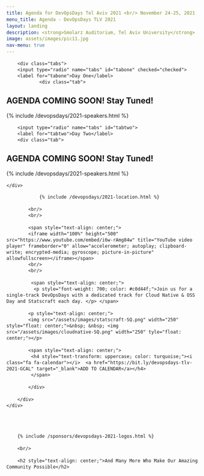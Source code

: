 ```yaml
---
title: Agenda for DevOpsDays Tel Aviv 2021 <br/> November 24-25, 2021
menu_title: Agenda - DevOpsDays TLV 2021
layout: landing
description: <strong>Smolarz Auditorium, Tel Aviv University</strong>
image: assets/images/pic11.jpg
nav-menu: true
---
```


<!-- Main -->
<div id="main">

<!-- One -->
<div class="inner">
    <div class="row 400%">
     <div class="12u">


        <div class="tabs">
        <input type="radio" name="tabs" id="tabone" checked="checked">
        <label for="tabone">Day One</label>
                <div class="tab">

<h2> AGENDA COMING SOON! Stay Tuned!</h2>

{% include /devopsdays/2021-speakers.html %}


<!-- DAY ONE TAB 

                <div class="box" style="background-color: #2a2f4a;">
                <div>08:30 AM - 09:30 AM IST </div>
                <div><h3>Breakfast Sponsored by <a href="https://coralogix.com" target="_blank">Coralogix</a> & Reuniting with Friends in the Hallway Track</h3>  </div>
    </div>

   <img src="/assets/images/devopsdays-SQ.png" alt="DEVOPSDAYS TEL AVIV" width="200" />
    <h3><span style="color: #8d82c4; text-transform: uppercase;">DEVOPSDAYS TEL AVIV - MAIN STAGE</span></h3>


<div class="box" style="background-color: #2a2f4a;" >

                        <div>09:30 AM - 09:50 AM IST </div>
                        <div><h3>Greetings & Welcome: Julia Shub, Master of Ceremonies<br/>
                       Opening Words Sponsored by <a href="https://cidersecurity.io" target="_blank">Cider Security</a> </h3>
                       </div>
</div>
    
    
<div class="box" style="background-color: #2a2f4a;">
	<div>09:50 AM - 10:30 AM IST</div>

    <img src="/assets/images/speakers/mark.png" alt="Mark Burgess" width="200" />
     <ul class="icons">
        <li><a href="https://twitter.com/markburgess_osl" target="_blank" class="icon fa-twitter"></a></li>
        <li><a href="https://www.linkedin.com/in/markburgessoslo/"  target="_blank" class="icon fa-linkedin"></a></li>
        <li><a href="https://github.com/markburgess" target="_blank" class="icon fa-github"></a></li>
        </ul>

	<details><summary><span style="text-transform: uppercase; color: turquoise; font-size: 22px; font-weight: 700;">Keynote</span><span style="text-transform: uppercase; color: white; font-size: 22px; font-weight: 700;">
	| Semantic spacetime and virtual motion - how the internet looks like quantum mechanics</span><span style="text-transform: uppercase; color: turquoise; font-size: 22px; font-weight: 700;">// Mark Burgess, PhD</span></summary>
    <span style="text-transform: uppercase;"> Technologist, Scientist & Author - Specializing in the Physics of Information Systems</span><br/>
    

    <div>
        <small>Physicist, technologist, advisor to public and private organizations globally---author, founder and original architect of <a href="http://cfengine.com/" target="_blank">CFEngine</a>, founder of <a href="http://chitek-i.org/" target="_blank">ChiTek-i</a>, and <a href="http://aljabr.io/" target="_blank">Aljabr</a>. International technology advisor, and public speaker. Contributor to the science and technology of distributed computer systems in today's Internet Infrastructure, especially through semantics of Configuration and <a href="http://markburgess.org/promises.html" target="_blank">Promise Theory</a>. Popularizer of science, and advocate for science's cultural importance in modern education, as well as part time composer.</p>
        <p>Previously Professor of Networks and Systems at Oslo (Metropolitan) University, teaching in Physics, Mathematics, Operating Systems, Network and System Administration, Networking Technologies, laboratory skills, Programming Languages, Computer Security and many seminar series on scientific methods for PhD students. I abandoned this position to work in the field. I assist in the editing of a number of scientific journals.</p></small>
        </div> 
    </details> 
   </div>  




<div class="box" style="background-color: black;">

	<div>10:30 AM - 10:40 AM IST </div>
	<div><h3><span style="color: turquoise">ABOUT OPEN SPACES - AVISHAI ISH-SHALOM </span></h3></div>


<div class="box" style="background-color: #19191d;" >
	<div>10:30 AM - 13:00 IST </div>   


<details><summary><span style="text-transform: uppercase; color: white; font-size: 15px; font-weight: 500;">WORKSHOP: NAME</span>
   <ul class="icons">NAME, COMPANY <br/>
        <li><a href="#" target="_blank" target="_blank" class="icon fa-twitter"><span class="label"></span></a></li>
        <li><a href="#" target="_blank" class="icon fa-linkedin"><span class="label"></span></a></li>
        <li><a href="#" target="_blank" target="_blank" class="icon fa-github"><span class="label"></span></a></li></ul>     
</summary> 
        
        <p>DESCRIPTION</p>
         </details> 
    </div>

	<div>10:40 AM - 11:00 AM IST </div>
 <h3><span style="color: turquoise">COFFEE BREAK SPONSORED BY <a href="https://kaltura.com" target="_blank">KALTURA!</a></span></h3>
</div>


	<div>11:00 AM - 13:00 PM IST </div>
    <h3><span style="color: #8d82c4; text-transform: uppercase;">SPLIT TO TRACKS</span></h3>

<div class="row">
<div class="6u">
<div class="box" style="background-color: #2a2f4a; min-height: auto;">

<img src="/assets/images/devopsdays-SQ.png" width="50%" alt="" />
<h4>TRACK 1</h4>

<p>11:20 AM - 11:40 AM IST </p>
<div class="row">
    <img src="/assets/images/speakers/mark.png" alt="Mark Burgess" width="33%" style="float: left; padding-right: 20;"/>
    <details><summary><span style="text-transform: uppercase; color: white; font-size: 15px; font-weight: 500;">Principles of Observability</span><span style="text-transform: uppercase; color: turquoise; font-size: 15px; font-weight: 500;">// Speaker</span>
    <span style="text-transform: uppercase;"> Title</span><br/>
     <ul class="icons">NAME, COMPANY<br/>
        <li><a href="#" target="_blank" class="icon fa-twitter"></a></li>
        <li><a href="#"  target="_blank" class="icon fa-linkedin"></a></li>
        <li><a href="#" target="_blank" class="icon fa-github"></a></li>
        </ul></summary>
     <div>
        <small>Description</small>
        </div> 
    </details> 
    </div> 
    
<p>11:20 AM - 11:40 AM IST </p>
<div class="row">

    <img src="/assets/images/speakers/mark.png" alt="Mark Burgess" width="33%" style="float: left; padding-right: 20;"/>
    <details><summary><span style="text-transform: uppercase; color: white; font-size: 15px; font-weight: 500;">Principles of Observability</span><span style="text-transform: uppercase; color: turquoise; font-size: 15px; font-weight: 500;">// Speaker</span>
    <span style="text-transform: uppercase;"> Title</span><br/>
     <ul class="icons">NAME, COMPANY<br/>
        <li><a href="#" target="_blank" class="icon fa-twitter"></a></li>
        <li><a href="#"  target="_blank" class="icon fa-linkedin"></a></li>
        <li><a href="#" target="_blank" class="icon fa-github"></a></li>
        </ul></summary>
     <div>
        <small>Description</small>
        </div> 
    </details>      
    </div> 
        
        
    </div>
</div>


<div class="6u">
<div class="box" style="background-color: #2a2f4a;" >
<img src="/assets/images/statscraft-SQ.png" width="50%" alt="" />
<h4>TRACK 2</h4>


<p>11:20 AM - 11:40 AM IST </p>
<div class="row">
    <img src="/assets/images/speakers/mark.png" alt="Mark Burgess" width="33%" style="float: left; padding-right: 20;"/>
    <details><summary><span style="text-transform: uppercase; color: white; font-size: 15px; font-weight: 500;">Principles of Observability</span><span style="text-transform: uppercase; color: turquoise; font-size: 15px; font-weight: 500;">// Speaker</span>
    <span style="text-transform: uppercase;"> Title</span><br/>
     <ul class="icons">NAME, COMPANY<br/>
        <li><a href="#" target="_blank" class="icon fa-twitter"></a></li>
        <li><a href="#"  target="_blank" class="icon fa-linkedin"></a></li>
        <li><a href="#" target="_blank" class="icon fa-github"></a></li>
        </ul></summary>
     <div>
        <small>Description</small>
        </div> 
    </details> 
    </div>
    

<p>11:20 AM - 11:40 AM IST </p>
<div class="row">
    <img src="/assets/images/speakers/mark.png" alt="Mark Burgess" width="33%" style="float: left; padding-right: 20;"/>
    <details><summary><span style="text-transform: uppercase; color: white; font-size: 15px; font-weight: 500;">Principles of Observability</span><span style="text-transform: uppercase; color: turquoise; font-size: 15px; font-weight: 500;">// Speaker</span>
    <span style="text-transform: uppercase;"> Title</span><br/>
     <ul class="icons">NAME, COMPANY<br/>
        <li><a href="#" target="_blank" class="icon fa-twitter"></a></li>
        <li><a href="#"  target="_blank" class="icon fa-linkedin"></a></li>
        <li><a href="#" target="_blank" class="icon fa-github"></a></li>
        </ul></summary>
     <div>
        <small>Description</small>
        </div> 
    </details>  
 </div> 


    </div>          
    </div>
</div>

<div class="row">
<div class="12u">
<div class="box" style="background-color: black;">

<div>13:00 - 14:00 IST </div>
	
 <h3><span style="color: turquoise">LUNCH SPONSORED BY <a href="https://replicated.com" target="_blank">REPLICATED!</a></span></h3>
</div>

</div>
</div>

<div class="box" style="background-color: #19191d;" >
	<div>14:00 - 16:30 IST </div>   


<details><summary><span style="text-transform: uppercase; color: white; font-size: 15px; font-weight: 500;">WORKSHOP: NAME</span>
   <ul class="icons">NAME, COMPANY <br/>
        <li><a href="#" target="_blank" target="_blank" class="icon fa-twitter"><span class="label"></span></a></li>
        <li><a href="#" target="_blank" class="icon fa-linkedin"><span class="label"></span></a></li>
        <li><a href="#" target="_blank" target="_blank" class="icon fa-github"><span class="label"></span></a></li></ul>     
</summary> 
        
        <p>DESCRIPTION</p>
         </details> 
    </div>
                      
<div class="row">
<div class="12u">
<div>14:00 - 16:30 IST </div>
<h3><span style="color: #8d82c4; text-transform: uppercase;">BACK TO THE MAIN STAGE</span></h3>

<div class="box" style="background-color: #2a2f4a;">
	<div>14:00 AM - 14:30 PM IST</div>

    <img src="/assets/images/speakers/wolfgang.png" alt="J. WOLFGANG GOERLICH" width="200" />
    
	<details><summary><span style="text-transform: uppercase; color: turquoise; font-size: 22px; font-weight: 700;">SPOTLIGHT TALK</span><span style="text-transform: uppercase; color: white; font-size: 22px; font-weight: 700;">
	| #</span><span style="text-transform: uppercase; color: turquoise; font-size: 22px; font-weight: 700;">// J. WOLFGANG GOERLICH</span>
    <span style="text-transform: uppercase;"> TITLE</span><br/>
     <ul class="icons">
        <li><a href="https://twitter.com/markburgess_osl" target="_blank" class="icon fa-twitter"></a></li>
        <li><a href="https://www.linkedin.com/in/markburgessoslo/"  target="_blank" class="icon fa-linkedin"></a></li>
        <li><a href="https://github.com/markburgess" target="_blank" class="icon fa-github"></a></li>
        </ul></summary>
    

    <div><small><p>BIO</p></small></div> 
    </details> 
   </div> 
   </div> 

</div> -->
</div> 

        <input type="radio" name="tabs" id="tabtwo">
        <label for="tabtwo">Day Two</label>
        <div class="tab">

<h2> AGENDA COMING SOON! Stay Tuned!</h2>

{% include /devopsdays/2021-speakers.html %}
        
<!-- DAY TWO TAB 

            <div class="box" style="background-color: #2a2f4a;">
                <div>08:30 AM - 09:30 AM IST </div>
                <div><h3>Breakfast Sponsored by <a href="https://coralogix.com" target="_blank">Coralogix</a> & Reuniting with Friends in the Hallway Track</h3>  </div>
    </div>

   <img src="/assets/images/devopsdays-SQ.png" alt="DEVOPSDAYS TEL AVIV" width="200" />
    <h3><span style="color: #8d82c4; text-transform: uppercase;">DEVOPSDAYS TEL AVIV - MAIN STAGE</span></h3>


<div class="box" style="background-color: #2a2f4a;" >

                        <div>09:30 AM - 09:50 AM IST </div>
                        <div><h3>Greetings & Welcome: Julia Shub, Master of Ceremonies<br/>
                       Opening Words Sponsored by <a href="https://cidersecurity.io" target="_blank">Cider Security</a> </h3>
                       </div>
</div>
    
    
<div class="box" style="background-color: #2a2f4a;">
	<div>09:50 AM - 10:30 AM IST</div>

    <img src="/assets/images/speakers/mark.png" alt="Mark Burgess" width="200" />
     <ul class="icons">
        <li><a href="https://twitter.com/markburgess_osl" target="_blank" class="icon fa-twitter"></a></li>
        <li><a href="https://www.linkedin.com/in/markburgessoslo/"  target="_blank" class="icon fa-linkedin"></a></li>
        <li><a href="https://github.com/markburgess" target="_blank" class="icon fa-github"></a></li>
        </ul>

	<details><summary><span style="text-transform: uppercase; color: turquoise; font-size: 22px; font-weight: 700;">Keynote</span><span style="text-transform: uppercase; color: white; font-size: 22px; font-weight: 700;">
	| Semantic spacetime and virtual motion - how the internet looks like quantum mechanics</span><span style="text-transform: uppercase; color: turquoise; font-size: 22px; font-weight: 700;">// Mark Burgess, PhD</span></summary>
    <span style="text-transform: uppercase;"> Technologist, Scientist & Author - Specializing in the Physics of Information Systems</span><br/>
    

    <div>
        <small>Physicist, technologist, advisor to public and private organizations globally---author, founder and original architect of <a href="http://cfengine.com/" target="_blank">CFEngine</a>, founder of <a href="http://chitek-i.org/" target="_blank">ChiTek-i</a>, and <a href="http://aljabr.io/" target="_blank">Aljabr</a>. International technology advisor, and public speaker. Contributor to the science and technology of distributed computer systems in today's Internet Infrastructure, especially through semantics of Configuration and <a href="http://markburgess.org/promises.html" target="_blank">Promise Theory</a>. Popularizer of science, and advocate for science's cultural importance in modern education, as well as part time composer.</p>
        <p>Previously Professor of Networks and Systems at Oslo (Metropolitan) University, teaching in Physics, Mathematics, Operating Systems, Network and System Administration, Networking Technologies, laboratory skills, Programming Languages, Computer Security and many seminar series on scientific methods for PhD students. I abandoned this position to work in the field. I assist in the editing of a number of scientific journals.</p></small>
        </div> 
    </details> 
   </div>  




<div class="box" style="background-color: black;">

	<div>10:30 AM - 10:40 AM IST </div>
	<div><h3><span style="color: turquoise">ABOUT OPEN SPACES - AVISHAI ISH-SHALOM </span></h3></div>


<div class="box" style="background-color: #19191d;" >
	<div>10:30 AM - 13:00 IST </div>   


<details><summary><span style="text-transform: uppercase; color: white; font-size: 15px; font-weight: 500;">WORKSHOP: NAME</span>
   <ul class="icons">NAME, COMPANY <br/>
        <li><a href="#" target="_blank" target="_blank" class="icon fa-twitter"><span class="label"></span></a></li>
        <li><a href="#" target="_blank" class="icon fa-linkedin"><span class="label"></span></a></li>
        <li><a href="#" target="_blank" target="_blank" class="icon fa-github"><span class="label"></span></a></li></ul>     
</summary> 
        
        <p>DESCRIPTION</p>
         </details> 
    </div>

	<div>10:40 AM - 11:00 AM IST </div>
 <h3><span style="color: turquoise">COFFEE BREAK SPONSORED BY <a href="https://kaltura.com" target="_blank">KALTURA!</a></span></h3>
</div>


	<div>11:00 AM - 13:00 PM IST </div>
    <h3><span style="color: #8d82c4; text-transform: uppercase;">SPLIT TO TRACKS</span></h3>

<div class="row">
<div class="6u">
<div class="box" style="background-color: #2a2f4a; min-height: auto;">

<img src="/assets/images/devopsdays-SQ.png" width="50%" alt="" />
<h4>TRACK 1</h4>

<p>11:20 AM - 11:40 AM IST </p>
<div class="row">
    <img src="/assets/images/speakers/mark.png" alt="Mark Burgess" width="33%" style="float: left; padding-right: 20;"/>
    <details><summary><span style="text-transform: uppercase; color: white; font-size: 15px; font-weight: 500;">Principles of Observability</span><span style="text-transform: uppercase; color: turquoise; font-size: 15px; font-weight: 500;">// Speaker</span>
    <span style="text-transform: uppercase;"> Title</span><br/>
     <ul class="icons">NAME, COMPANY<br/>
        <li><a href="#" target="_blank" class="icon fa-twitter"></a></li>
        <li><a href="#"  target="_blank" class="icon fa-linkedin"></a></li>
        <li><a href="#" target="_blank" class="icon fa-github"></a></li>
        </ul></summary>
     <div>
        <small>Description</small>
        </div> 
    </details> 
    </div> 
    
<p>11:20 AM - 11:40 AM IST </p>
<div class="row">

    <img src="/assets/images/speakers/mark.png" alt="Mark Burgess" width="33%" style="float: left; padding-right: 20;"/>
    <details><summary><span style="text-transform: uppercase; color: white; font-size: 15px; font-weight: 500;">Principles of Observability</span><span style="text-transform: uppercase; color: turquoise; font-size: 15px; font-weight: 500;">// Speaker</span>
    <span style="text-transform: uppercase;"> Title</span><br/>
     <ul class="icons">NAME, COMPANY<br/>
        <li><a href="#" target="_blank" class="icon fa-twitter"></a></li>
        <li><a href="#"  target="_blank" class="icon fa-linkedin"></a></li>
        <li><a href="#" target="_blank" class="icon fa-github"></a></li>
        </ul></summary>
     <div>
        <small>Description</small>
        </div> 
    </details>      
    </div> 
        
        
    </div>
</div>


<div class="6u">
<div class="box" style="background-color: #2a2f4a;" >
<img src="/assets/images/cloudnative-SQ.png" width="50%" alt="" />
<h4>TRACK 2</h4>


<p>11:20 AM - 11:40 AM IST </p>
<div class="row">
    <img src="/assets/images/speakers/mark.png" alt="Mark Burgess" width="33%" style="float: left; padding-right: 20;"/>
    <details><summary><span style="text-transform: uppercase; color: white; font-size: 15px; font-weight: 500;">Principles of Observability</span><span style="text-transform: uppercase; color: turquoise; font-size: 15px; font-weight: 500;">// Speaker</span>
    <span style="text-transform: uppercase;"> Title</span><br/>
     <ul class="icons">NAME, COMPANY<br/>
        <li><a href="#" target="_blank" class="icon fa-twitter"></a></li>
        <li><a href="#"  target="_blank" class="icon fa-linkedin"></a></li>
        <li><a href="#" target="_blank" class="icon fa-github"></a></li>
        </ul></summary>
     <div>
        <small>Description</small>
        </div> 
    </details> 
    </div>
    

<p>11:20 AM - 11:40 AM IST </p>
<div class="row">
    <img src="/assets/images/speakers/mark.png" alt="Mark Burgess" width="33%" style="float: left; padding-right: 20;"/>
    <details><summary><span style="text-transform: uppercase; color: white; font-size: 15px; font-weight: 500;">Principles of Observability</span><span style="text-transform: uppercase; color: turquoise; font-size: 15px; font-weight: 500;">// Speaker</span>
    <span style="text-transform: uppercase;"> Title</span><br/>
     <ul class="icons">NAME, COMPANY<br/>
        <li><a href="#" target="_blank" class="icon fa-twitter"></a></li>
        <li><a href="#"  target="_blank" class="icon fa-linkedin"></a></li>
        <li><a href="#" target="_blank" class="icon fa-github"></a></li>
        </ul></summary>
     <div>
        <small>Description</small>
        </div> 
    </details>  
 </div> 


    </div>          
    </div>
</div>

<div class="row">
<div class="12u">
<div class="box" style="background-color: black;">

<div>13:00 - 14:00 IST </div>
	
 <h3><span style="color: turquoise">LUNCH SPONSORED BY <a href="https://replicated.com" target="_blank">REPLICATED!</a></span></h3>
</div>

</div>
</div>

<div class="box" style="background-color: #19191d;" >
	<div>14:00 - 16:30 IST </div>   


<details><summary><span style="text-transform: uppercase; color: white; font-size: 15px; font-weight: 500;">WORKSHOP: NAME</span>
   <ul class="icons">NAME, COMPANY <br/>
        <li><a href="#" target="_blank" target="_blank" class="icon fa-twitter"><span class="label"></span></a></li>
        <li><a href="#" target="_blank" class="icon fa-linkedin"><span class="label"></span></a></li>
        <li><a href="#" target="_blank" target="_blank" class="icon fa-github"><span class="label"></span></a></li></ul>     
</summary> 
        
        <p>DESCRIPTION</p>
         </details> 
    </div>
                      
<div class="row">
<div class="12u">
<div>14:00 - 16:30 IST </div>
<h3><span style="color: #8d82c4; text-transform: uppercase;">BACK TO THE MAIN STAGE</span></h3>

<div class="box" style="background-color: #2a2f4a;">
	<div>14:00 AM - 14:30 PM IST</div>

    <img src="/assets/images/speakers/wolfgang.png" alt="J. WOLFGANG GOERLICH" width="200" />
    
	<details><summary><span style="text-transform: uppercase; color: turquoise; font-size: 22px; font-weight: 700;">SPOTLIGHT TALK</span><span style="text-transform: uppercase; color: white; font-size: 22px; font-weight: 700;">
	| #</span><span style="text-transform: uppercase; color: turquoise; font-size: 22px; font-weight: 700;">// J. WOLFGANG GOERLICH</span>
    <span style="text-transform: uppercase;"> TITLE</span><br/>
     <ul class="icons">
        <li><a href="https://twitter.com/markburgess_osl" target="_blank" class="icon fa-twitter"></a></li>
        <li><a href="https://www.linkedin.com/in/markburgessoslo/"  target="_blank" class="icon fa-linkedin"></a></li>
        <li><a href="https://github.com/markburgess" target="_blank" class="icon fa-github"></a></li>
        </ul></summary>
    

    <div><small><p>BIO</p></small></div> 
    </details> 
   </div> 
   </div> -->

</div>
</div> 

    </div>
</div>



<div class="inner">
    <div class="row">
     <div class="box" style="width: 100%;">    
                   
                
                {% include /devopsdays/2021-location.html %}

            <br/>
            <br/>          

            <span style="text-align: center;">
            <iframe width="100%" height="500" src="https://www.youtube.com/embed/i6w-rAmg84w" title="YouTube video player" frameborder="0" allow="accelerometer; autoplay; clipboard-write; encrypted-media; gyroscope; picture-in-picture" allowfullscreen></iframe></span>
            <br/>
            <br/>
            
             <span style="text-align: center;">
              <p style="font-weight: 700; color: #c0d44f;">Join us for a single-track DevOpsDays with a dedicated track for Cloud Native & OSS Day and Statscraft each day. </p> </span>   

            <p style="text-align: center;">
            <img src="/assets/images/statscraft-SQ.png" width="250" style="float: center;">&nbsp; &nbsp; <img src="/assets/images/cloudnative-SQ.png" width="250" tyle="float: center;"></p>
            
            <span style="text-align: center;">
             <h4 style="text-transform: uppercase; color: turquoise;"><i class="fa fa-calendar"></i>  <a href="https://bit.ly/devopsdays-tlv-2021-GCAL" target="_blank">ADD TO CALENDAR</a></h4>
             </span>

            </div>

        </div>
    </div>
    


        
        {% include /sponsors/devopsdays-2021-logos.html %}

        <br/>

        <h2 style="text-align: center;">And Many More Who Make Our Amazing Community Possible</h2>


</div>
</div>



  
	
